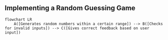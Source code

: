 ## Implementing a Random Guessing Game
```mermaid
flowchart LR
    A([Generates random numbers within a certain range]) --> B([Checks for invalid inputs]) --> C([Gives correct feedback based on user input])
```